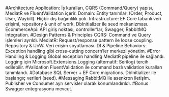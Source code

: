 #Architecture
Application: İş kuralları, CQRS (Command/Query) yapısı, MediatR ve FluentValidation içerir.
Domain: Entity tanımları (Order, Product, User, Waybill). Hiçbir dış bağımlılık yok.
Infrastructure: EF Core tabanlı veri erişimi, repository & unit of work, DbInitializer ile seed mekanizması.
EcommerceApi: API giriş noktası, controller’lar, Swagger, RabbitMQ integration.
#Design Patterns & Principles
CQRS: Command ve Query işlemleri ayrıldı.
MediatR: Request/response pattern ile loose coupling.
Repository & UoW: Veri erişim soyutlaması.
DI & Pipeline Behaviors: Exception handling gibi cross-cutting concern’ler merkezi yönetim.
#Error Handling & Logging
Global exception handling MediatR pipeline ile sağlandı.
Logging için Microsoft.Extensions.Logging (alternatif: Serilog) tercih edilebilir.
#Validation
FluentValidation ile command bazlı validation kuralları tanımlandı.
#Database
SQL Server + EF Core migrations.
DbInitializer ile başlangıç verileri (seed).
#Messaging
RabbitMQ ile asenkron iletişim.
Publisher ve Consumer ayrı servisler olarak konumlandırıldı.
#Bonus
Swagger entegrasyonu mevcut.
